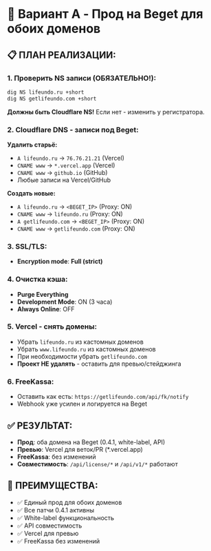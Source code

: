 # 🚀 Вариант A - Прод на Beget для обоих доменов

## **📋 ПЛАН РЕАЛИЗАЦИИ:**

### **1. Проверить NS записи (ОБЯЗАТЕЛЬНО!):**
```bash
dig NS lifeundo.ru +short
dig NS getlifeundo.com +short
```
**Должны быть Cloudflare NS!** Если нет - изменить у регистратора.

### **2. Cloudflare DNS - записи под Beget:**

**Удалить старьё:**
- `A lifeundo.ru` → `76.76.21.21` (Vercel)
- `CNAME www` → `*.vercel.app` (Vercel)
- `CNAME www` → `github.io` (GitHub)
- Любые записи на Vercel/GitHub

**Создать новые:**
- `A lifeundo.ru` → `<BEGET_IP>` (Proxy: ON)
- `CNAME www` → `lifeundo.ru` (Proxy: ON)
- `A getlifeundo.com` → `<BEGET_IP>` (Proxy: ON)
- `CNAME www` → `getlifeundo.com` (Proxy: ON)

### **3. SSL/TLS:**
- **Encryption mode**: **Full (strict)**

### **4. Очистка кэша:**
- **Purge Everything**
- **Development Mode**: ON (3 часа)
- **Always Online**: OFF

### **5. Vercel - снять домены:**
- Убрать `lifeundo.ru` из кастомных доменов
- Убрать `www.lifeundo.ru` из кастомных доменов
- При необходимости убрать `getlifeundo.com`
- **Проект НЕ удалять** - оставить для превью/стейджинга

### **6. FreeKassa:**
- Оставить как есть: `https://getlifeundo.com/api/fk/notify`
- Webhook уже усилен и логируется на Beget

## **✅ РЕЗУЛЬТАТ:**

- **Прод**: оба домена на Beget (0.4.1, white-label, API)
- **Превью**: Vercel для веток/PR (*.vercel.app)
- **FreeKassa**: без изменений
- **Совместимость**: `/api/license/*` и `/api/v1/*` работают

## **🎯 ПРЕИМУЩЕСТВА:**

- ✅ Единый прод для обоих доменов
- ✅ Все патчи 0.4.1 активны
- ✅ White-label функциональность
- ✅ API совместимость
- ✅ Vercel для превью
- ✅ FreeKassa без изменений

